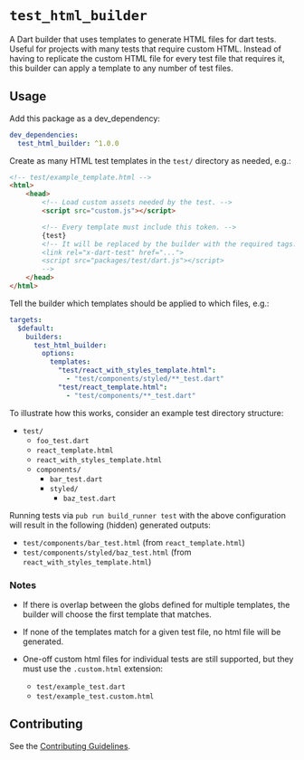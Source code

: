 # `test_html_builder`

A Dart builder that uses templates to generate HTML files for dart tests. Useful
for projects with many tests that require custom HTML. Instead of having to
replicate the custom HTML file for every test file that requires it, this
builder can apply a template to any number of test files.

## Usage

Add this package as a dev_dependency:

```yaml
dev_dependencies:
  test_html_builder: ^1.0.0
```

Create as many HTML test templates in the `test/` directory as needed, e.g.:

```html
<!-- test/example_template.html -->
<html>
    <head>
        <!-- Load custom assets needed by the test. -->
        <script src="custom.js"></script>

        <!-- Every template must include this token. -->
        {test}
        <!-- It will be replaced by the builder with the required tags:
        <link rel="x-dart-test" href="...">
        <script src="packages/test/dart.js"></script>
        -->
    </head>
</html>
```

Tell the builder which templates should be applied to which files, e.g.:

```yaml
targets:
  $default:
    builders:
      test_html_builder:
        options:
          templates:
            "test/react_with_styles_template.html":
              - "test/components/styled/**_test.dart"
            "test/react_template.html":
              - "test/components/**_test.dart"
```

To illustrate how this works, consider an example test directory structure:

- `test/`
  - `foo_test.dart`
  - `react_template.html`
  - `react_with_styles_template.html`
  - `components/`
    - `bar_test.dart`
    - `styled/`
      - `baz_test.dart`

Running tests via `pub run build_runner test` with the above configuration will
result in the following (hidden) generated outputs:

- `test/components/bar_test.html` (from `react_template.html`)
- `test/components/styled/baz_test.html` (from `react_with_styles_template.html`)

### Notes

- If there is overlap between the globs defined for multiple templates, the
  builder will choose the first template that matches.

- If none of the templates match for a given test file, no html file will be
  generated.

- One-off custom html files for individual tests are still supported, but they
  must use the `.custom.html` extension:
  - `test/example_test.dart`
  - `test/example_test.custom.html`

## Contributing

See the [Contributing Guidelines][contributing].

[contributing]: /CONTRIBUTING.md
